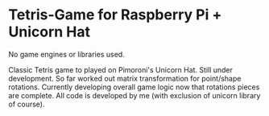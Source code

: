 # Tetris-Game for Raspberry Pi + Unicorn Hat
No game engines or libraries used. 

Classic Tetris game to played on Pimoroni's Unicorn Hat. Still under development. So far worked out matrix transformation for point/shape rotations. Currently developing overall game logic now that rotations pieces are complete. 
All code is developed by me (with exclusion of unicorn library of course).
